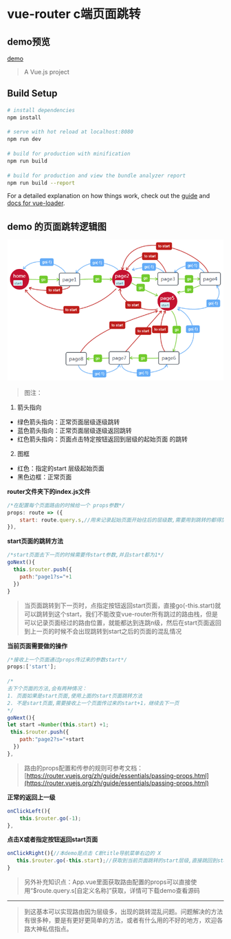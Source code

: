 # vue-router c端页面跳转

## demo预览
[demo](https://misszhoudada.github.io/#/)

> A Vue.js project
## Build Setup

``` bash
# install dependencies
npm install

# serve with hot reload at localhost:8080
npm run dev

# build for production with minification
npm run build

# build for production and view the bundle analyzer report
npm run build --report
```

For a detailed explanation on how things work, check out the [guide](http://vuejs-templates.github.io/webpack/) and [docs for vue-loader](http://vuejs.github.io/vue-loader).

## demo 的页面跳转逻辑图
![image](page.png)

 >图注：
 1. 箭头指向
 - 绿色箭头指向：正常页面层级逐级跳转
 - 蓝色箭头指向：正常页面层级逐级返回跳转
 - 红色箭头指向：页面点击特定按钮返回到层级的起始页面 的跳转
 2. 图框
 - 红色：指定的start 层级起始页面
 - 黑色边框：正常页面

**router文件夹下的index.js文件**
```js
/*在配置每个页面路由的时候给一个 props参数*/
props: route => ({
    start: route.query.s,//用来记录起始页面开始往后的层级数,需要用到跳转的都得加
}),
```
**start页面的跳转方法**
```js
/*start页面去下一页的时候需要传start参数,并且start都为1*/
goNext(){
  this.$router.push({
    path:"page1?s="+1
  })
}
```
> 当页面跳转到下一页时，点指定按钮返回start页面，直接go(-this.start)就可以跳转到这个start，我们不能改变vue-router所有跳过的路由栈，但是可以记录页面经过的路由位置，就能都达到连跳n级，然后在start页面返回到上一页的时候不会出现跳转到start之后的页面的混乱情况

**当前页面需要做的操作**
```js
/*接收上一个页面通过props传过来的参数start*/
props:['start'];

/*
去下个页面的方法,会有两种情况：
1. 页面如果是start页面,使用上面的start页面跳转方法
2. 不是start页面,需要接收上一个页面传过来的start+1，继续去下一页
*/
goNext(){
let start =Number(this.start) +1; 
 this.$router.push({
    path:"page2?s="+start
  })
},
```
> 路由的props配置和传参的规则可参考文档：[https://router.vuejs.org/zh/guide/essentials/passing-props.html](https://router.vuejs.org/zh/guide/essentials/passing-props.html)
> 
**正常的返回上一级**
```js
onClickLeft(){
    this.$router.go(-1);
},
```
**点击X或者指定按钮返回start页面**
```js
onClickRight(){//本demo是点击 C断title导航菜单右边的 X
   this.$router.go(-this.start);//获取到当前页面跳转的start层级,直接跳回到start的初始层级
}
```
> 另外补充知识点：App.vue里面获取路由配置的props可以直接使用“$route.query.s[自定义名称]”获取，详情可下载demo查看源码
---

> 到这基本可以实现路由因为层级多，出现的跳转混乱问题。问题解决的方法有很多种，要是有更好更简单的方法，或者有什么用的不好的地方，欢迎各路大神私信指点。

